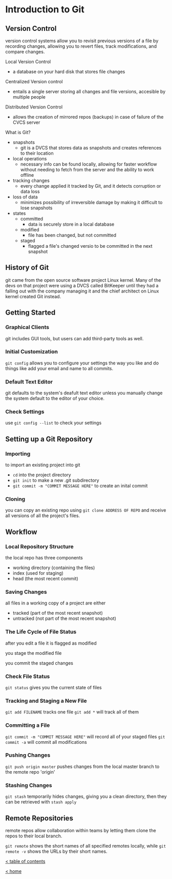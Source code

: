 # Introduction to Git

## Version Control

version control systems allow you to revisit previous versions of a file by recording changes, allowing you to revert files, track modifications, and compare changes.

Local Version Control
- a database on your hard disk that stores file changes
    
Centralized Version control
- entails a single server storing all changes and file versions, accesible by multiple people
    
Distributed Version Control
- allows the creation of mirrored repos (backups) in case of failure of the CVCS server
    
What is Git?
- snapshots
    - git is a DVCS that stores data as snapshots and creates references to their location
- local operations
    - necessary info can be found locally, allowing for faster workflow without needing to fetch from the server and the ability to work offline
- tracking changes
    - every change applied it tracked by Git, and it detects corruption or data loss
- loss of data
    - minimizes possibility of irreversible damage by making it difficult to lose snapshots
- states
    - committed
        - data is securely store in a local database
    - modified
        - file has been changed, but not committed
    - staged
        - flagged a file's changed versio to be committed in the next snapshot

## History of Git

git came from the open source software project Linux kernel. Many of the devs on that project were using a DVCS called BitKeeper until they had a falling out with the company managing it and the chief architect on Linux kernel created Git instead.

## Getting Started

### Graphical Clients

git includes GUI tools, but users can add third-party tools as well.

### Initial Customization

`git config` allows you to configure your settings the way you like and do things like add your email and name to all commits.

### Default Text Editor

git defaults to the system's deafult text editor unless you manually change the system default to the editor of your choice.

### Check Settings

use `git config --list` to check your settings

## Setting up a Git Repository

### Importing

to import an existing project into git
- `cd` into the project directory
- `git init` to make a new .git subdirectory
- `git commit -m "COMMIT MESSAGE HERE"` to create an inital commit

### Cloning

you can copy an existing repo using `git clone ADDRESS OF REPO` and receive all versions of all the project's files.

## Workflow

### Local Repository Structure

the local repo has three components
- working directory (containing the files)
- index (used for staging)
- head (the most recent commit)
    
### Saving Changes

all files in a working copy of a project are either
- tracked (part of the most recent snapshot)
- untracked (not part of the most recent snapshot)

### The Life Cycle of File Status

after you edit a file it is flagged as modified

you stage the modified file

you commit the staged changes

### Check File Status

`git status` gives you the current state of files

### Tracking and Staging a New File

`git add FILENAME` tracks one file
`git add *` will track all of them

### Committing a File

`git commit -m "COMMIT MESSAGE HERE"` will record all of your staged files
`git commit -a` will commit all modifications

### Pushing Changes

`git push origin master` pushes changes from the local master branch to the remote repo 'origin'

### Stashing Changes

`git stash` temporarily hides changes, giving you a clean directory, then they can be retrieved with `stash apply`

## Remote Repositories

remote repos allow collaboration within teams by letting them clone the repos to their local branch.

`git remote` shows the short names of all specified remotes locally, while `git remote -v` shows the URLs by their short names.

[< table of contents](code102.md)

[< home](README.md)